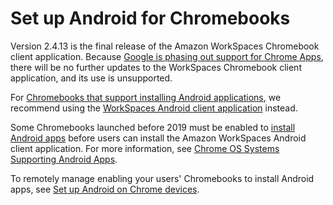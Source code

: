 # Set up Android for Chromebooks<a name="set-up-android-chromebook"></a>

Version 2\.4\.13 is the final release of the Amazon WorkSpaces Chromebook client application\. Because [ Google is phasing out support for Chrome Apps](https://blog.chromium.org/2020/01/moving-forward-from-chrome-apps.html), there will be no further updates to the WorkSpaces Chromebook client application, and its use is unsupported\.

For [ Chromebooks that support installing Android applications](https://sites.google.com/a/chromium.org/dev/chromium-os/chrome-os-systems-supporting-android-apps), we recommend using the [ WorkSpaces Android client application](https://docs.aws.amazon.com/workspaces/latest/userguide/amazon-workspaces-android-client.html) instead\.

Some Chromebooks launched before 2019 must be enabled to [ install Android apps](https://support.google.com/chromebook/answer/7021273) before users can install the Amazon WorkSpaces Android client application\. For more information, see [ Chrome OS Systems Supporting Android Apps](https://sites.google.com/a/chromium.org/dev/chromium-os/chrome-os-systems-supporting-android-apps)\.

To remotely manage enabling your users' Chromebooks to install Android apps, see [Set up Android on Chrome devices](https://support.google.com/chrome/a/topic/9042368)\.